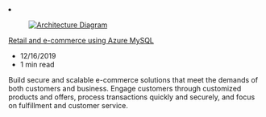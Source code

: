 <!-- This file is automatically generated by build/architectures/build_index.py. Any updates will be lost. -->

<!-- markdownlint-disable MD033 -->

<li class="grid-item item-column" data-categories="Databases Web ">
<article class="card">
    <div class="card-header has-margin-bottom-none" aria-hidden="true">
        <figure class="image diagram has-height-175 has-overflow-hidden level">
            <a href="/azure/architecture/solution-ideas/articles/retail-and-ecommerce-using-azure-database-for-mysql"><img src="/azure/architecture/browse/thumbs/retail-and-ecommerce-using-azure-database-for-mysql.png" class="diagram" alt="Architecture Diagram" data-linktype="relative-path"></a>
        </figure>
    </div>
    <div class="card-content">
        <a class="card-content-title has-margin-top-none" href="/azure/architecture/solution-ideas/articles/retail-and-ecommerce-using-azure-database-for-mysql">
            <p>Retail and e-commerce using Azure MySQL</p>
        </a>
        <ul class="card-content-metadata">
            <li>12/16/2019</li>
            <li>1 min read</li>
        </ul>
        <p class="card-content-description">Build secure and scalable e-commerce solutions that meet the demands of both customers and business. Engage customers through customized products and offers, process transactions quickly and securely, and focus on fulfillment and customer service.</p>
        <div class="bottom-to-top-fade is-hidden-mobile"></div>
    </div>
</article>
</li>
